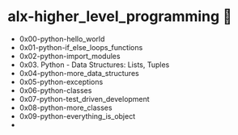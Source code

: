 # alx-higher_level_programming :snake:

- 0x00-python-hello_world
- 0x01-python-if_else_loops_functions
- 0x02-python-import_modules
- 0x03. Python - Data Structures: Lists, Tuples
- 0x04-python-more_data_structures
- 0x05-python-exceptions
- 0x06-python-classes
- 0x07-python-test_driven_development
- 0x08-python-more_classes
- 0x09-python-everything_is_object
- 
